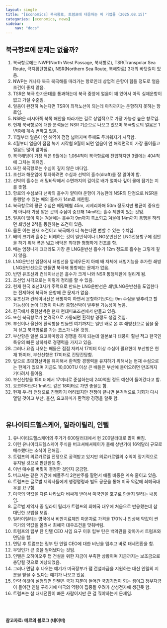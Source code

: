 ```yaml
---
layout: single
title: "[Economics] 북극항로, 트럼프에 대응하는 미 기업들 (2025.08.15)"
categories: [economics, news]
sidebar:
    nav: "docs"
---
```


## 북극항로에 문제는 없을까?
1. 북극항로에는 NWP(North West Passage, 북서항로), TSR(Transpolar Sea Route, 극지횡단항로), NSR(Northern Sea Route, 북해항로) 3개의 바닷길이 있음.
1. NWP는 캐나다 북극 북극해를 따라가는 항로인데 상업적 운항이 힘들 정도로 얼음 조건이 좋지 않음.
1. TSR은 북극 한가운데를 통과하는데 북극 중앙에 얼음이 꽤 있어서 아직 실제운항이 없고 가설 수준임.
1. 얼음이 완전히 녹는다면 TSR이 최적노선이 되는데 아직까지는 운항하지 못하는 항로임.
1. NSR은 러시아쪽 북쪽 해안을 따라가는 길로 상업적으로 가장 가능성 높은 항로임.
1. 현재 북극항로에 대한 분석들은 NSR 기준으로 나오고 있으며 북극항로의 얼음은 1년중에 계속 변하고 있음.
1. 11월부터 얼음이 언 해역이 점점 넓어지며 두께도 두꺼워지기 시작함.
1. 4월부터 얼음이 점점 녹기 시작혐 9월이 되면 얼음이 언 해역면적이 가장 줄어들고 얼음도 많이 얇아짐.
1. 북극해빙이 가장 적은 9월에는 1,064척이 북극항로에 진입하지만 3월에는 404척에 그치는 이유임.
1. 또한 북극항로는 수심이 깊지 않은 바다임.
1. 조선과 해운업에 투자하려면 수심과 선박의 흘수(draft)를 잘 알아야 함.
1. 선박의 흘수는 배 밑바닥에서 수면까지의 깊이로 배가 얼마나 깊이 물에 잠기는 지를 뜻함.
1. 항로의 수심보다 선박의 흘수가 얕아야 운항이 가능한데 NSR의 단점으로 NSR을 통행할 수 있는 배의 흘수가 14m로 제한됨.
1. 북극항로의 평균 수심은 베링해협 45m, 시베리아해 50m 정도지만 평균이 중요한게 아니라 가장 얕은 곳의 수심이 중요해 14m라는 흘수 제한이 있는 것임.
1. 얼음이 많이 끼는 겨울에는 흘수가 9m까지 축소되고 겨울에 14m까지 통행을 하려면 쇄빙선 2척을 동원하는 조건이 있음.
1. 물론 이는 현재 조건이고 북극해가 더 녹는다면 변할 수 있는 수치임.
1. 배의 크기와 흘수는 비례하는 것이 일반적이나 LNG운반선은 LNG전용항구에 접안을 하기 위해 폭은 넓고 바닥은 최대한 평평하게 건조를 함.
1. 배는 엄청나게 크더라도 가장 큰 LNG운반선 흘수가 12m 정도로 흘수는 그렇게 깊지 않음.
1. LNG운반선 입장에서 쇄빙선을 앞세우든지 아예 배 자체에 쇄빙기능을 추가한 쇄빙LNG운반선으로 만들면 북극해 통항에는 문제가 없음.
1. 반면 유조선과 컨테이너선은 흘수가 크게 나와 NSR 통행제한에 걸리게 됨.
1. 조선업 시각으로는 이렇게 정리를 할 수 있음.
1. 현재 한국 조선3사가 주력으로 만드는 LNG운반선은 쇄빙LNG운반선을 도입한다는 전제하에 북극해 운항에 큰 문제가 없음.
1. 유조선과 컨테이너선은 쇄방까지 하면서 운항하기보다는 9m 수심을 맞추려고 할 가능성이 높아 대형이 아니라 중형선박이 발주될 가능성이 높음.
1. 한국에서 중현선박은 현재 현대미포조선에서 만들고 있음.
1. 또한 북극항로가 본격적으로 가동되면 환적항 경쟁도 생길 것임.
1. 부산이나 울산에 환적항을 만들면 여기까지는 일반 배로 온 후 쇄빙선으로 짐을 옮겨 싣고 북극항로를 가는 코스가 나올 것임.
1. 부산항은 일본 요코하마항과 경쟁을 하게 되는데 일본보다 태풍이 훨씬 적고 한국인 특유의 빠른 상하차로 경쟁력을 가지고 있음.
1. 그러나 요즘 나오는 배들은 점점 저켜서 17미터 이상 수심이 필요한데 부산항은 현재 15미터, 부산신항은 17미터로 간당간당함.
1. 앞으로 초대형선박을 유치해서 환적항 경쟁력을 유지하기 위해서는 현재 수심으로는 한계가 있으며 지금도 10,000TU 이상 큰 배들은 부산에 들어오려면 만조까지 기다려서 들어옴.
1. 부산신항을 15미터에서 17미터로 준설하는데 240억원 정도 예산이 들어갔다고 함.
1. 요코하마보다 1m라도 깊은 18미터로 가면 좋을듯 함.
1. 현재 우-러 전쟁으로 진행하기 어려웠지만 전쟁이 끝나면 본격적으로 기회가 다시 열릴 것이고 부산, 울산, 요코하마가 환적항 경쟁을 할듯 함.


<br/>

## 유나이티드헬스케어, 일라이릴리, 인텔
1. 유나이티드헬스케어의 주가가 600달러대에서 현 200달러대로 많이 빠짐.
1. 이런 유나이티드헬스케어 주식을 버크셔해셔웨이가 올해 상반기에 16억달러 규모로 매수했다는 소식이 전해짐.
1. 트럼프의 의료카르텔 전쟁으로 공격받고 있지만 의료카르텔의 수익이 장기적으로 유지될 것으로 판단한듯 함.
1. 이번 매수를 버핏이 결정한 것인지 궁금함.
1. 버크셔는 같은 기간에 애플주식 2천만주를 팔면서 애플 비중은 계속 줄이고 있음.
1. 트럼프는 글로벌 제약사들에게 행정명령과 별도 공문을 통해 미국 약값에 최혜국대우를 요구함.
1. 미국의 약값을 다른 나라보다 비싸게 받아서 미국인을 호구로 만들지 말라는 내용임.
1. 글로벌 제약사 중 일라이 릴리가 트럼프의 최혜국 대우에 처음으로 반응했는데 참 대단한 보법을 보임.
1. 일라이릴리는 영국에서 비만치료제인 마운자로 가격을 170%나 인상해 약값이 싼 국가의 약값을 올려서 최혜국 대우조건을 맞춰버림.
1. 트럼프의 립부 탄 인텔 CEO 사임 요구 이후 립부 탄은 백악관을 찾아가서 트럼프와 면담을 함.
1. 면담 후 트럼프는 립부 탄 인텔 CEO에 대한 비난을 멈추고 바로 태세전환을 함.
1. 무엇인가 큰 것을 얻어냈다는 것임.
1. 인텔은 오하이오주 팹 건설을 위한 자금이 부족한 상황이며 지금까지는 보조금으로 충당될 것으로 예상되었음.
1. 그러나 면담 후 나오는 얘기가 미국정부가 팹 건설자금을 지원하는 대신 인텔의 지분을 받을 수 있다는 얘기가 나오고 있음.
1. 만약 이것이 실행되면 인텔은 국가 지분이 들어간 국경기업이 되는 셈이고 정부자금이 들어간 인텔 구하기에 미국의 역량이 집중될 우려가 삼성전자에 생긴듯 함.
1. 트럼프는 참 태세전환이 빠른 사람이지만 큰 걸 줘야하는게 문제임.



<br/>
<br/>

#### 참고자료: 메르의 블로그 (네이버)